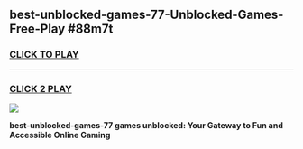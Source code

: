 
## best-unblocked-games-77-Unblocked-Games-Free-Play #88m7t
<h3>
<a href="https://us.freeplayer.one?title=best-unblocked-games-77&ref=9M">CLICK TO PLAY</a></h3>
<hr>

<h3>
<a href="https://us.freeplayer.one?title=best-unblocked-games-77&ref=9M">CLICK 2 PLAY</a>
  
</h3>

<a href="https://us.freeplayer.one?title=best-unblocked-games-77&ref=9M"><img src="https://clearcache.store/games.png"></a>


**best-unblocked-games-77 games unblocked: Your Gateway to Fun and Accessible Online Gaming**
